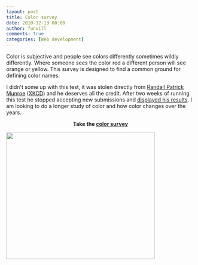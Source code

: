 ```yaml
---
layout: post
title: Color survey 
date: 2010-12-13 00:00
author: funvill
comments: true
categories: [Web development]
---
```

Color is subjective and people see colors differently sometimes wildly differently. Where someone sees the color red a different person will see orange or yellow. This survey is designed to find a common ground for defining color names.

I didn't some up with this test, it was stolen directly from <a href="http://en.wikipedia.org/wiki/Randall_Munroe">Randall Patrick Munroe</a> (<a href="http://xkcd.com/">XKCD</a>) and he deserves all the credit. After two weeks of running this test he stopped accepting new submissions and <a href="http://blog.xkcd.com/2010/05/03/color-survey-results/">displayed his results</a>. I am looking to do a longer study of color and how color changes over the years.
<p style="text-align: center;"><strong>Take the <a href="http://www.abluestar.com/utilities/color/submit.php">color survey</a></strong></p>
<p style="text-align: left;"><strong><a href="http://blog.abluestar.com/public/uploads/2010/12/colors.png"><img class="alignleft size-full wp-image-1156" title="colors" src="http://blog.abluestar.com/public/uploads/2010/12/colors.png" alt="" width="397" height="340" /></a>
</strong></p>
